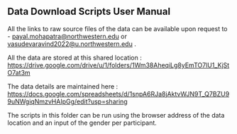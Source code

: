 ## Data Download Scripts User Manual

All the links to raw source files of the data can be available upon request to - payal.mohapatra@northwestern.edu or vasudevaravind2022@u.northwestern.edu .

All the data are stored at this shared location : https://drive.google.com/drive/u/1/folders/1Wm38AheqiLg8yEmTO7lU1_KjStO7at3m

The data details are maintained here : https://docs.google.com/spreadsheets/d/1snpA6RJa8jAktvWJN9T_Q7BZU99uNWgiqNmzvHAIpGg/edit?usp=sharing

The scripts in this folder can be run using the browser address of the data location and an input of the gender per participant. 
